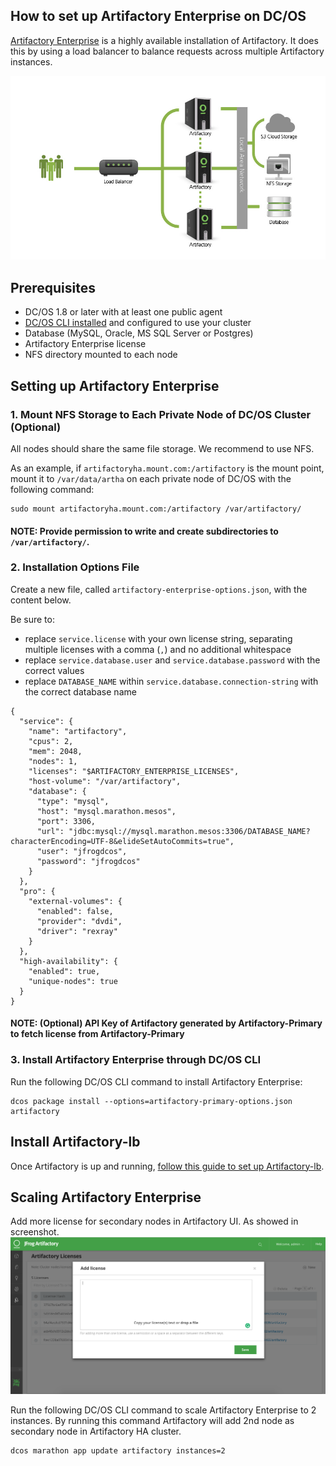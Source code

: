 ## How to set up Artifactory Enterprise on DC/OS

[Artifactory Enterprise](https://www.jfrog.com/artifactory/versions/#High-Availability) is a highly available installation of Artifactory. It does this by using a load balancer to balance requests across multiple Artifactory instances.

![Artifactory Enterprise Architecture](img/HA_Diagram.png)

## Prerequisites

- DC/OS 1.8 or later with at least one public agent
- [DC/OS CLI installed](https://dcos.io/docs/1.8/usage/cli/install/) and configured to use your cluster
- Database (MySQL, Oracle, MS SQL Server or Postgres)
- Artifactory Enterprise license
- NFS directory mounted to each node

## Setting up Artifactory Enterprise

### 1. Mount NFS Storage to Each Private Node of DC/OS Cluster (Optional)
All nodes should share the same file storage. We recommend to use NFS.

As an example, if `artifactoryha.mount.com:/artifactory` is the mount point, mount it to `/var/data/artha` on each private node of DC/OS with the following command:

```
sudo mount artifactoryha.mount.com:/artifactory /var/artifactory/
```

#### NOTE: Provide permission to write and create subdirectories to `/var/artifactory/`.

### 2. Installation Options File

Create a new file, called `artifactory-enterprise-options.json`, with the content below. 

Be sure to:

- replace `service.license` with your own license string, separating multiple licenses with a comma (`,`) and no additional whitespace
- replace `service.database.user` and `service.database.password` with the correct values
- replace `DATABASE_NAME` within `service.database.connection-string` with the correct database name

```
{
  "service": {
    "name": "artifactory",
    "cpus": 2,
    "mem": 2048,
    "nodes": 1,
    "licenses": "$ARTIFACTORY_ENTERPRISE_LICENSES",
    "host-volume": "/var/artifactory",
    "database": {
      "type": "mysql",
      "host": "mysql.marathon.mesos",
      "port": 3306,
      "url": "jdbc:mysql://mysql.marathon.mesos:3306/DATABASE_NAME?characterEncoding=UTF-8&elideSetAutoCommits=true",
      "user": "jfrogdcos",
      "password": "jfrogdcos"
    }
  },
  "pro": {
    "external-volumes": {
      "enabled": false,
      "provider": "dvdi",
      "driver": "rexray"
    }
  },
  "high-availability": {
    "enabled": true,
    "unique-nodes": true
  }
}
```



#### NOTE: (Optional) API Key of Artifactory generated by Artifactory-Primary to fetch license from Artifactory-Primary

### 3. Install Artifactory Enterprise through DC/OS CLI

Run the following DC/OS CLI command to install Artifactory Enterprise:

```
dcos package install --options=artifactory-primary-options.json artifactory
```

## Install Artifactory-lb

Once Artifactory is up and running, [follow this guide to set up Artifactory-lb](artifactory-lb.md).

## Scaling Artifactory Enterprise

Add more license for secondary nodes in Artifactory UI. As showed in screenshot.
![Add More Licenses](img/add_licenses.png)

Run the following DC/OS CLI command to scale Artifactory Enterprise to 2 instances. By running this command Artifactory will add 2nd node as secondary node in Artifactory HA cluster. 

```
dcos marathon app update artifactory instances=2
```

